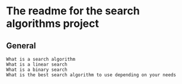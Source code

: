 <h1>The readme for the search algorithms project</h1>
<h2>General</h2>

    What is a search algorithm
    What is a linear search
    What is a binary search
    What is the best search algorithm to use depending on your needs